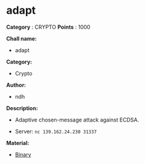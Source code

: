# adapt

**Category** : CRYPTO
**Points** : 1000

**Chall name:**
* adapt
   
**Category:**
* Crypto

**Author:**
* ndh

**Description:**
* Adaptive chosen-message attack against ECDSA.

* Server: `nc 139.162.24.230 31337`

**Material:**
* [Binary](https://drive.google.com/file/d/1767GKUlsKxyXkOAY9eZA04CRIHPslKD1/view?usp=sharing)



